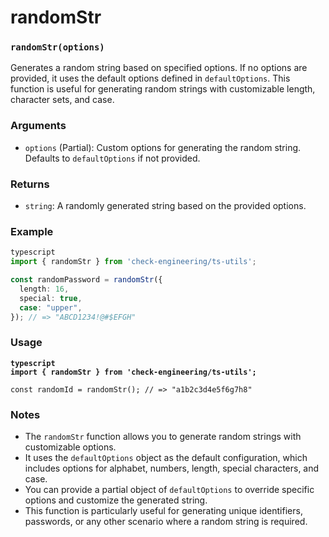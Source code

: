 # randomStr

### **`randomStr(options)`**

Generates a random string based on specified options. If no options are provided, it uses the default options defined in `defaultOptions`. This function is useful for generating random strings with customizable length, character sets, and case.

### **Arguments**

* `options` (Partial): Custom options for generating the random string. Defaults to `defaultOptions` if not provided.

### **Returns**

* `string`: A randomly generated string based on the provided options.

### **Example**

```typescript
typescript
import { randomStr } from 'check-engineering/ts-utils';

const randomPassword = randomStr({
  length: 16,
  special: true,
  case: "upper",
}); // => "ABCD1234!@#$EFGH"
```

### **Usage**

<pre class="language-typescript"><code class="lang-typescript"><strong>typescript
</strong><strong>import { randomStr } from 'check-engineering/ts-utils';
</strong>
const randomId = randomStr(); // => "a1b2c3d4e5f6g7h8"
</code></pre>

### **Notes**

* The `randomStr` function allows you to generate random strings with customizable options.
* It uses the `defaultOptions` object as the default configuration, which includes options for alphabet, numbers, length, special characters, and case.
* You can provide a partial object of `defaultOptions` to override specific options and customize the generated string.
* This function is particularly useful for generating unique identifiers, passwords, or any other scenario where a random string is required.
